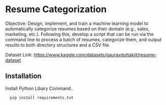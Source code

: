 # Resume Categorization
Objective: Design, implement, and train a machine learning model to automatically categorize resumes based on their domain (e.g., sales, marketing, etc.). Following this, develop a script that can be run via the command line to process a batch of resumes, categorize them, and output results to both directory structures and a CSV file.

Dataset Link: https://www.kaggle.com/datasets/gauravduttakiit/resume-dataset

## Installation

Install Python Libary Command..

```bash
  pip install requirements.txt
```
